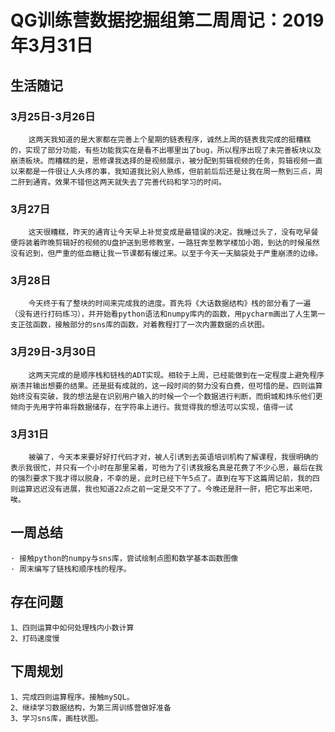 # QG训练营数据挖掘组第二周周记：2019年3月31日

## 生活随记

### 3月25日-3月26日
		这两天我知道的是大家都在完善上个星期的链表程序，诚然上周的链表我完成的挺糟糕的，实现了部分功能，有些功能我实在是看不出哪里出了bug，所以程序出现了未完善板块以及崩溃板块。而糟糕的是，思修课我选择的是视频展示，被分配到剪辑视频的任务，剪辑视频一直以来都是一件很让人头疼的事，我知道我比别人熟练，但前前后后还是让我在周一熬到三点，周二肝到通宵。效果不错但这两天就失去了完善代码和学习的时间。
### 3月27日
		这天很糟糕，昨天的通宵让今天早上补觉变成是最错误的决定。我睡过头了，没有吃早餐便将装着昨晚剪辑好的视频的U盘护送到思修教室，一路狂奔至教学楼加小跑，到达的时候虽然没有迟到，但严重的低血糖让我一节课都有缓过来。以至于今天一天脑袋处于严重崩溃的边缘。
### 3月28日
		今天终于有了整块的时间来完成我的进度。首先将《大话数据结构》栈的部分看了一遍（没有进行打码练习），并开始看python语法和numpy库内的函数，用pycharm画出了人生第一支正弦函数，接触部分的sns库的函数，对着教程打了一次内置数据的点状图。
### 3月29日-3月30日
		这两天完成的是顺序栈和链栈的ADT实现。相较于上周，已经能做到在一定程度上避免程序崩溃并输出想要的结果。还是挺有成就的，这一段时间的努力没有白费，但可惜的是。四则运算始终没有突破，我的想法是在识别用户输入的时候一个一个数据进行判断，而炯城和炜乐他们更倾向于先用字符串将数据储存，在字符串上进行。我觉得我的想法可以实现，值得一试
### 3月31日
		被骗了，今天本来要好好打代码才对，被人引诱到去英语培训机构了解课程，我很明确的表示我很忙，并只有一个小时在那里呆着，可他为了引诱我报名真是花费了不少心思，最后在我的强烈要求下我才得以脱身，不幸的是，此时已经下午5点了。直到在写下这篇周记前，我的四则运算迟迟没有进展，我也知道22点之前一定是交不了了。今晚还是肝一肝，把它写出来吧，唉。


## 一周总结

	· 接触python的numpy与sns库，尝试绘制点图和数学基本函数图像
	· 周末编写了链栈和顺序栈的程序。

## 存在问题

	1、四则运算中如何处理栈内小数计算
	2、打码速度慢

## 下周规划
	1、完成四则运算程序。接触mySQL。
	2、继续学习数据结构，为第三周训练营做好准备
	3、学习sns库，画柱状图。

##